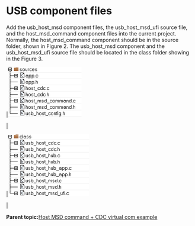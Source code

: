 # USB component files

Add the usb\_host\_msd component files, the usb\_host\_msd\_ufi source file, and the host\_msd\_command component files into the current project. Normally, the host\_msd\_command component should be in the source folder, shown in Figure 2. The usb\_host\_msd component and the usb\_host\_msd\_ufi source file should be located in the class folder showing in the Figure 3.

|![](../images/source_folder.png "Source folder")

|

|![](../images/class_folder.png "Class folder")

|

**Parent topic:**[Host MSD command + CDC virtual com example](../topics/host_msd_command__cdc_virtual_com_example.md)

